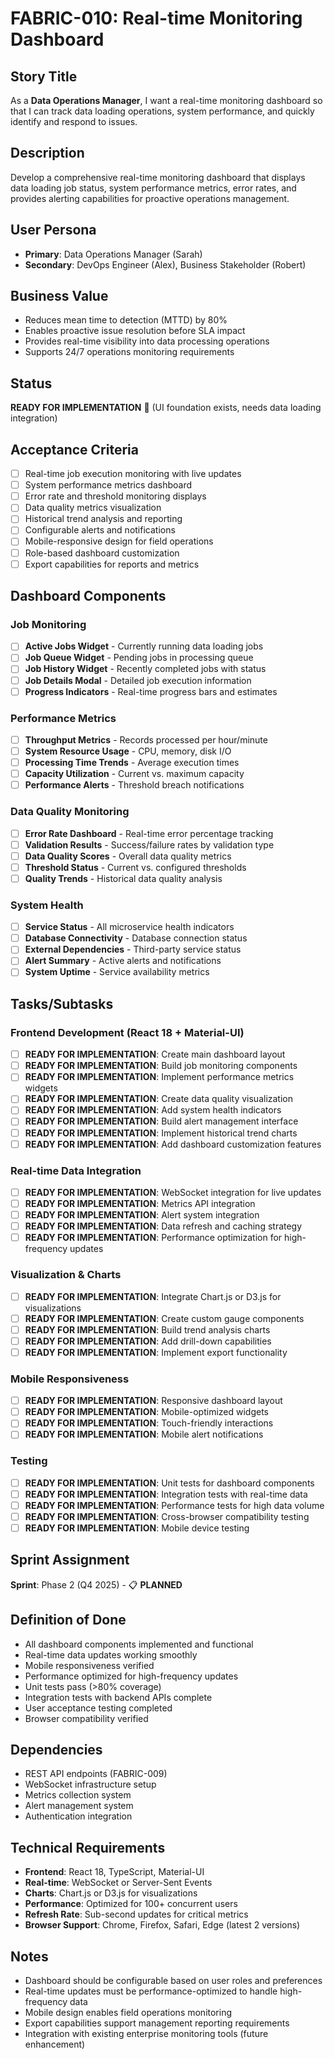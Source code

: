 # FABRIC-010: Real-time Monitoring Dashboard

## Story Title
As a **Data Operations Manager**, I want a real-time monitoring dashboard so that I can track data loading operations, system performance, and quickly identify and respond to issues.

## Description
Develop a comprehensive real-time monitoring dashboard that displays data loading job status, system performance metrics, error rates, and provides alerting capabilities for proactive operations management.

## User Persona
- **Primary**: Data Operations Manager (Sarah)
- **Secondary**: DevOps Engineer (Alex), Business Stakeholder (Robert)

## Business Value
- Reduces mean time to detection (MTTD) by 80%
- Enables proactive issue resolution before SLA impact
- Provides real-time visibility into data processing operations
- Supports 24/7 operations monitoring requirements

## Status
**READY FOR IMPLEMENTATION** 🔄 (UI foundation exists, needs data loading integration)

## Acceptance Criteria
- [ ] Real-time job execution monitoring with live updates
- [ ] System performance metrics dashboard
- [ ] Error rate and threshold monitoring displays
- [ ] Data quality metrics visualization
- [ ] Historical trend analysis and reporting
- [ ] Configurable alerts and notifications
- [ ] Mobile-responsive design for field operations
- [ ] Role-based dashboard customization
- [ ] Export capabilities for reports and metrics

## Dashboard Components

### Job Monitoring
- [ ] **Active Jobs Widget** - Currently running data loading jobs
- [ ] **Job Queue Widget** - Pending jobs in processing queue
- [ ] **Job History Widget** - Recently completed jobs with status
- [ ] **Job Details Modal** - Detailed job execution information
- [ ] **Progress Indicators** - Real-time progress bars and estimates

### Performance Metrics  
- [ ] **Throughput Metrics** - Records processed per hour/minute
- [ ] **System Resource Usage** - CPU, memory, disk I/O
- [ ] **Processing Time Trends** - Average execution times
- [ ] **Capacity Utilization** - Current vs. maximum capacity
- [ ] **Performance Alerts** - Threshold breach notifications

### Data Quality Monitoring
- [ ] **Error Rate Dashboard** - Real-time error percentage tracking
- [ ] **Validation Results** - Success/failure rates by validation type
- [ ] **Data Quality Scores** - Overall data quality metrics
- [ ] **Threshold Status** - Current vs. configured thresholds
- [ ] **Quality Trends** - Historical data quality analysis

### System Health
- [ ] **Service Status** - All microservice health indicators
- [ ] **Database Connectivity** - Database connection status
- [ ] **External Dependencies** - Third-party service status
- [ ] **Alert Summary** - Active alerts and notifications
- [ ] **System Uptime** - Service availability metrics

## Tasks/Subtasks
### Frontend Development (React 18 + Material-UI)
- [ ] **READY FOR IMPLEMENTATION**: Create main dashboard layout
- [ ] **READY FOR IMPLEMENTATION**: Build job monitoring components
- [ ] **READY FOR IMPLEMENTATION**: Implement performance metrics widgets
- [ ] **READY FOR IMPLEMENTATION**: Create data quality visualization
- [ ] **READY FOR IMPLEMENTATION**: Add system health indicators
- [ ] **READY FOR IMPLEMENTATION**: Build alert management interface
- [ ] **READY FOR IMPLEMENTATION**: Implement historical trend charts
- [ ] **READY FOR IMPLEMENTATION**: Add dashboard customization features

### Real-time Data Integration
- [ ] **READY FOR IMPLEMENTATION**: WebSocket integration for live updates
- [ ] **READY FOR IMPLEMENTATION**: Metrics API integration
- [ ] **READY FOR IMPLEMENTATION**: Alert system integration
- [ ] **READY FOR IMPLEMENTATION**: Data refresh and caching strategy
- [ ] **READY FOR IMPLEMENTATION**: Performance optimization for high-frequency updates

### Visualization & Charts
- [ ] **READY FOR IMPLEMENTATION**: Integrate Chart.js or D3.js for visualizations
- [ ] **READY FOR IMPLEMENTATION**: Create custom gauge components
- [ ] **READY FOR IMPLEMENTATION**: Build trend analysis charts
- [ ] **READY FOR IMPLEMENTATION**: Add drill-down capabilities
- [ ] **READY FOR IMPLEMENTATION**: Implement export functionality

### Mobile Responsiveness
- [ ] **READY FOR IMPLEMENTATION**: Responsive dashboard layout
- [ ] **READY FOR IMPLEMENTATION**: Mobile-optimized widgets
- [ ] **READY FOR IMPLEMENTATION**: Touch-friendly interactions
- [ ] **READY FOR IMPLEMENTATION**: Mobile alert notifications

### Testing
- [ ] **READY FOR IMPLEMENTATION**: Unit tests for dashboard components
- [ ] **READY FOR IMPLEMENTATION**: Integration tests with real-time data
- [ ] **READY FOR IMPLEMENTATION**: Performance tests for high data volume
- [ ] **READY FOR IMPLEMENTATION**: Cross-browser compatibility testing
- [ ] **READY FOR IMPLEMENTATION**: Mobile device testing

## Sprint Assignment
**Sprint**: Phase 2 (Q4 2025) - 📋 **PLANNED**

## Definition of Done
- All dashboard components implemented and functional
- Real-time data updates working smoothly
- Mobile responsiveness verified
- Performance optimized for high-frequency updates
- Unit tests pass (>80% coverage)
- Integration tests with backend APIs complete
- User acceptance testing completed
- Browser compatibility verified

## Dependencies
- REST API endpoints (FABRIC-009)
- WebSocket infrastructure setup
- Metrics collection system
- Alert management system
- Authentication integration

## Technical Requirements
- **Frontend**: React 18, TypeScript, Material-UI
- **Real-time**: WebSocket or Server-Sent Events
- **Charts**: Chart.js or D3.js for visualizations
- **Performance**: Optimized for 100+ concurrent users
- **Refresh Rate**: Sub-second updates for critical metrics
- **Browser Support**: Chrome, Firefox, Safari, Edge (latest 2 versions)

## Notes
- Dashboard should be configurable based on user roles and preferences
- Real-time updates must be performance-optimized to handle high-frequency data
- Mobile design enables field operations monitoring
- Export capabilities support management reporting requirements
- Integration with existing enterprise monitoring tools (future enhancement)